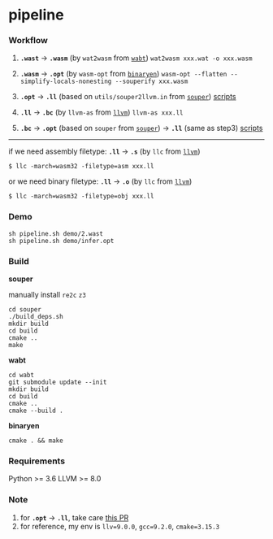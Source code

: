 # pipeline

### Workflow

1. __`.wast`__ →  __`.wasm`__ (by `wat2wasm` from [`wabt`](https://github.com/WebAssembly/wabt))
`wat2wasm xxx.wat -o xxx.wasm`

2. __`.wasm`__ →  __`.opt`__ (by `wasm-opt` from [`binaryen`](https://github.com/WebAssembly/binaryen))
`wasm-opt --flatten --simplify-locals-nonesting --souperify xxx.wasm`

3. __`.opt`__ → __`.ll`__ (based on `utils/souper2llvm.in` from [`souper`](https://github.com/google/souper))
[scripts](https://github.com/KTH/slumps/tree/master/utils/souper2wasm)

4. __`.ll`__ → __`.bc`__ (by `llvm-as` from [`llvm`](https://llvm.org/docs/index.html))
`llvm-as xxx.ll`

5. __`.bc`__ → __`.opt`__ (based on `souper` from [`souper`](https://github.com/google/souper)) → __`.ll`__ (same as step3)
[scripts](https://github.com/KTH/slumps/tree/master/utils/souper_candidates)

----

if we need assembly filetype:
__`.ll`__ → __`.s`__ (by `llc` from [`llvm`](https://llvm.org/docs/index.html))
```
$ llc -march=wasm32 -filetype=asm xxx.ll
```
or we need binary filetype:
__`.ll`__ → __`.o`__ (by `llc` from [`llvm`](https://llvm.org/docs/index.html))
```
$ llc -march=wasm32 -filetype=obj xxx.ll
```

### Demo
```
sh pipeline.sh demo/2.wast
sh pipeline.sh demo/infer.opt
```

### Build

__souper__

manually install `re2c` `z3`

```
cd souper
./build_deps.sh
mkdir build
cd build
cmake ..
make
```

__wabt__

```
cd wabt
git submodule update --init
mkdir build
cd build
cmake ..
cmake --build .
```

__binaryen__

```
cmake . && make
```

### Requirements

Python >= 3.6
LLVM >= 8.0

### Note
1. for __`.opt`__ → __`.ll`__, take care [this PR](https://github.com/google/souper/pull/504)
2. for reference, my env is `llv=9.0.0`, `gcc=9.2.0`, `cmake=3.15.3`
